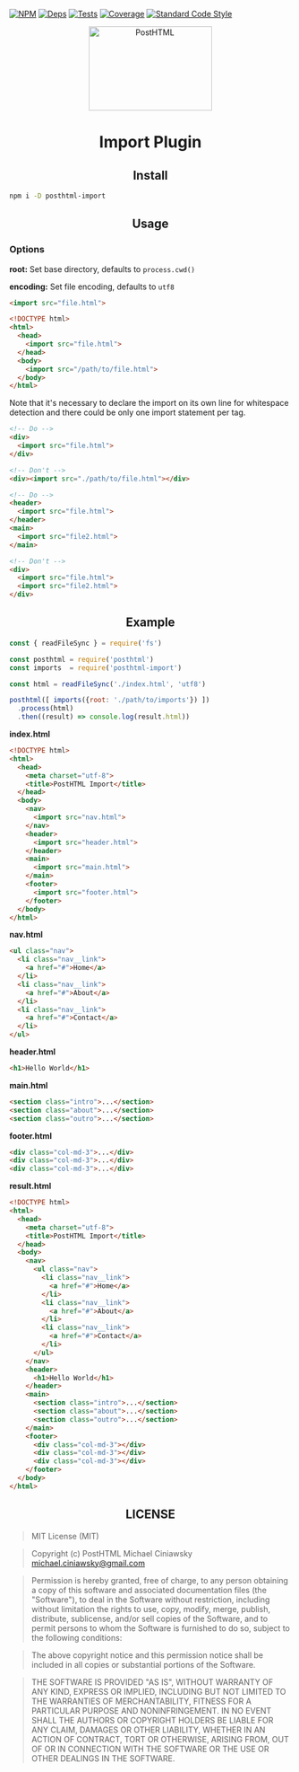 [![NPM][npm]][npm-url]
[![Deps][deps]][deps-url]
[![Tests][travis]][travis-url]
[![Coverage][cover]][cover-url]
[![Standard Code Style][style]][style-url]

<div align="center">
  <img width="220" height="150" title="PostHTML" src="http://posthtml.github.io/posthtml/logo.svg">
  <h1>Import Plugin</h1>
</div>

<h2 align="center">Install</h2>

```bash
npm i -D posthtml-import
```

<h2 align="center">Usage</h2>

### Options

**root:** Set base directory, defaults to ``` process.cwd() ```

**encoding:** Set file encoding, defaults to ``` utf8 ```

```html
<import src="file.html">
```

```html
<!DOCTYPE html>
<html>
  <head>
    <import src="file.html">
  </head>
  <body>
    <import src="/path/to/file.html">
  </body>
</html>
```

Note that it's necessary to declare the import on its own line for whitespace
detection and there could be only one import statement per tag.


```html
<!-- Do -->
<div>
  <import src="file.html">
</div>

<!-- Don't -->
<div><import src="./path/to/file.html"></div>
```

```html
<!-- Do -->
<header>
  <import src="file.html">
</header>
<main>
  <import src="file2.html">
</main>

<!-- Don't -->
<div>
  <import src="file.html">
  <import src="file2.html">
</div>
```

<h2 align="center">Example</h2>

```js
const { readFileSync } = require('fs')

const posthtml = require('posthtml')
const imports  = require('posthtml-import')

const html = readFileSync('./index.html', 'utf8')

posthtml([ imports({root: './path/to/imports'}) ])
  .process(html)
  .then((result) => console.log(result.html))
```

**index.html**

```html
<!DOCTYPE html>
<html>
  <head>
    <meta charset="utf-8">
    <title>PostHTML Import</title>
  </head>
  <body>
    <nav>
      <import src="nav.html">
    </nav>
    <header>
      <import src="header.html">
    </header>
    <main>
      <import src="main.html">
    </main>
    <footer>
      <import src="footer.html">
    </footer>
  </body>
</html>
```

**nav.html**
```html
<ul class="nav">
  <li class="nav__link">
    <a href="#">Home</a>
  </li>
  <li class="nav__link">
    <a href="#">About</a>
  </li>
  <li class="nav__link">
    <a href="#">Contact</a>
  </li>
</ul>
```

**header.html**
```html
<h1>Hello World</h1>
```

**main.html**
```html
<section class="intro">...</section>
<section class="about">...</section>
<section class="outro">...</section>
```

**footer.html**
```html
<div class="col-md-3">...</div>
<div class="col-md-3">...</div>
<div class="col-md-3">...</div>
```

**result.html**

```html
<!DOCTYPE html>
<html>
  <head>
    <meta charset="utf-8">
    <title>PostHTML Import</title>
  </head>
  <body>
    <nav>
      <ul class="nav">
        <li class="nav__link">
          <a href="#">Home</a>
        </li>
        <li class="nav__link">
          <a href="#">About</a>
        </li>
        <li class="nav__link">
          <a href="#">Contact</a>
        </li>
      </ul>
    </nav>
    <header>
      <h1>Hello World</h1>
    </header>
    <main>
      <section class="intro">...</section>
      <section class="about">...</section>
      <section class="outro">...</section>
    </main>
    <footer>
      <div class="col-md-3"></div>
      <div class="col-md-3"></div>
      <div class="col-md-3"></div>
    </footer>
  </body>
</html>
```

<h2 align="center">LICENSE</h2>

> MIT License (MIT)

> Copyright (c) PostHTML Michael Ciniawsky <michael.ciniawsky@gmail.com>

> Permission is hereby granted, free of charge, to any person obtaining a copy
of this software and associated documentation files (the "Software"), to deal
in the Software without restriction, including without limitation the rights
to use, copy, modify, merge, publish, distribute, sublicense, and/or sell
copies of the Software, and to permit persons to whom the Software is
furnished to do so, subject to the following conditions:

> The above copyright notice and this permission notice shall be included in all
copies or substantial portions of the Software.

> THE SOFTWARE IS PROVIDED "AS IS", WITHOUT WARRANTY OF ANY KIND, EXPRESS OR
IMPLIED, INCLUDING BUT NOT LIMITED TO THE WARRANTIES OF MERCHANTABILITY,
FITNESS FOR A PARTICULAR PURPOSE AND NONINFRINGEMENT. IN NO EVENT SHALL THE
AUTHORS OR COPYRIGHT HOLDERS BE LIABLE FOR ANY CLAIM, DAMAGES OR OTHER
LIABILITY, WHETHER IN AN ACTION OF CONTRACT, TORT OR OTHERWISE, ARISING FROM,
OUT OF OR IN CONNECTION WITH THE SOFTWARE OR THE USE OR OTHER DEALINGS IN THE
SOFTWARE.

[npm]: https://img.shields.io/npm/v/posthtml-import.svg
[npm-url]: https://npmjs.com/package/posthtml-import

[deps]: https://david-dm.org/posthtml/posthtml-import.svg
[deps-url]: https://david-dm.org/posthtml/posthtml-import

[style]: https://img.shields.io/badge/code%20style-standard-yellow.svg
[style-url]: http://standardjs.com/

[travis]: http://img.shields.io/travis/posthtml/posthtml-import.svg
[travis-url]: https://travis-ci.org/posthtml/posthtml-import

[cover]: https://coveralls.io/repos/github/posthtml/posthtml-import/badge.svg?branch=master
[cover-url]: https://coveralls.io/github/posthtml/posthtml-import?branch=master
